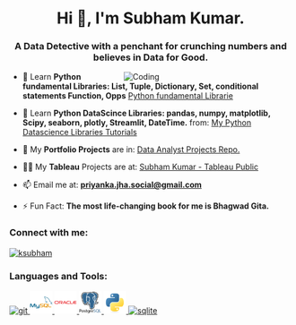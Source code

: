   
<!DOCTYPE html>
<html lang="en">
<head></head>
 <body>
      
 <h1 align="center">Hi 👋, I'm Subham Kumar.</h1>
<h3 align="center">A Data Detective with a penchant for crunching numbers and believes in Data for Good.</h3>
<img align="right" alt="Coding" width="300" src="https://cdn.dribbble.com/users/2646423/screenshots/5507196/computer.gif">

- 🔭 Learn **Python fundamental Libraries: List, Tuple, Dictionary, Set, conditional statements Function, Opps** [Python fundamental Librarie](https://github.com/960Subhamsingh/Python_Tutorial)
  
- 🔭 Learn **Python DataScince Libraries: pandas, numpy, matplotlib, Scipy, seaborn, plotly, Streamlit, DateTime.** from: [My Python Datascience Libraries Tutorials](https://github.com/960Subhamsingh/Data-Sciences)


- 🌱 My **Portfolio Projects** are in: [Data Analyst Projects Repo.](https://github.com/960Subhamsingh/PostgreSQL/tree/main/PostgreSQL/Football_Match_Data_Analysis)

- 👨‍💻 My **Tableau** Projects are at: [Subham Kumar - Tableau Public](https://public.tableau.com/app/profile/subham.kumar6446/vizzes)

- 📫 Email me at: **priyanka.jha.social@gmail.com**

- ⚡ Fun Fact: **The most life-changing book for me is Bhagwad Gita.**

 <h3 align="left">Connect with me:</h3>
<p align="left">
<a href="https://linkedin.com/in/ksubham" target="blank"><img align="center" src="https://cdn.jsdelivr.net/npm/simple-icons@3.0.1/icons/linkedin.svg" alt="ksubham" height="30" width="40" /></a>
</p>

<h3 align="left">Languages and Tools:</h3>
<p align="left"> <a href="https://git-scm.com/" target="_blank"> <img src="https://www.vectorlogo.zone/logos/git-scm/git-scm-icon.svg" alt="git" width="40" height="40"/> </a>
 </a> <a href="https://www.mysql.com/" target="_blank"> <img src="https://raw.githubusercontent.com/devicons/devicon/master/icons/mysql/mysql-original-wordmark.svg" alt="mysql" width="40" height="40"/> </a> 
 <a href="https://www.oracle.com/" target="_blank"> <img src="https://raw.githubusercontent.com/devicons/devicon/master/icons/oracle/oracle-original.svg" alt="oracle" width="40" height="40"/> 
</a> <a href="https://www.postgresql.org" target="_blank"> <img src="https://raw.githubusercontent.com/devicons/devicon/master/icons/postgresql/postgresql-original-wordmark.svg" alt="postgresql" width="40" height="40"/> </a> 
 <a href="https://www.python.org" target="_blank"> <img src="https://raw.githubusercontent.com/devicons/devicon/master/icons/python/python-original.svg" alt="python" width="40" height="40"/> </a> 
 <a href="https://www.sqlite.org/" target="_blank"> <img src="https://www.vectorlogo.zone/logos/sqlite/sqlite-icon.svg" alt="sqlite" width="40" height="40"/> </a> </p>

 

 
 </body>
 </html>
